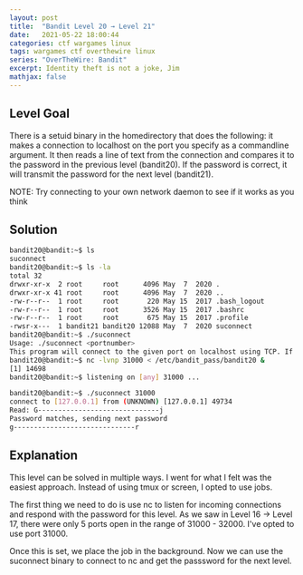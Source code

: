 ```yaml
---
layout: post
title:  "Bandit Level 20 → Level 21"
date:   2021-05-22 18:00:44
categories: ctf wargames linux
tags: wargames ctf overthewire linux
series: "OverTheWire: Bandit"
excerpt: Identity theft is not a joke, Jim
mathjax: false
---
```


## Level Goal
There is a setuid binary in the homedirectory that does the following: it makes a connection to localhost on the port you specify as a commandline argument. It then reads a line of text from the connection and compares it to the password in the previous level (bandit20). If the password is correct, it will transmit the password for the next level (bandit21).

NOTE: Try connecting to your own network daemon to see if it works as you think


## Solution
```bash
bandit20@bandit:~$ ls
suconnect
bandit20@bandit:~$ ls -la
total 32
drwxr-xr-x  2 root     root      4096 May  7  2020 .
drwxr-xr-x 41 root     root      4096 May  7  2020 ..
-rw-r--r--  1 root     root       220 May 15  2017 .bash_logout
-rw-r--r--  1 root     root      3526 May 15  2017 .bashrc
-rw-r--r--  1 root     root       675 May 15  2017 .profile
-rwsr-x---  1 bandit21 bandit20 12088 May  7  2020 suconnect
bandit20@bandit:~$ ./suconnect 
Usage: ./suconnect <portnumber>
This program will connect to the given port on localhost using TCP. If it receives the correct password from the other side, the next password is transmitted back.
bandit20@bandit:~$ nc -lvnp 31000 < /etc/bandit_pass/bandit20 &
[1] 14698
bandit20@bandit:~$ listening on [any] 31000 ...

bandit20@bandit:~$ ./suconnect 31000
connect to [127.0.0.1] from (UNKNOWN) [127.0.0.1] 49734
Read: G------------------------------j
Password matches, sending next password
g------------------------------r
```

## Explanation
This level can be solved in multiple ways. I went for what I felt was the easiest approach. Instead of using tmux or screen, I opted to use jobs. 

The first thing we need to do is use nc to listen for incoming connections and respond with the password for this level.  As we saw in Level 16 -> Level 17, there were only 5 ports open in the range of 31000 - 32000. I've opted to use port 31000.

Once this is set, we place the job in the background. Now we can use the suconnect binary to connect to nc and get the passsword for the next level.
